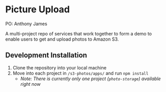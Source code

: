 
Picture Upload
===================

PO: Anthony James

A multi-project repo of services that work together to form a demo to enable users to get and upload photos to Amazon S3.

## Development Installation
1. Clone the repository into your local machine
1. Move into each project in `/s3-photos/apps/` and run `npm install`
    - _Note: There is currently only one project (`photo-storage`) available right now_